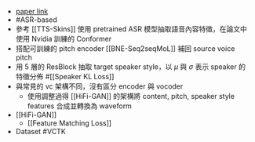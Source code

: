 - [paper link](https://arxiv.org/abs/2203.16937)
- #ASR-based
- 參考 [[TTS-Skins]] 使用 pretrained ASR 模型抽取語音內容特徵，在論文中使用 Nvidia 訓練的 Conformer
- 搭配可訓練的 pitch encoder [[BNE-Seq2seqMoL]] 補回 source voice pitch
- 用 5 層的 ResBlock 抽取 target speaker style，以 $\mu$ 與 $\sigma$ 表示 speaker 的特徵分佈 #[[Speaker KL Loss]]
- 與常見的 vc 架構不同，沒有區分 encoder 與 vocoder
	- 使用調整過得 [[HiFi-GAN]] 的架構將 content, pitch, speaker style features 合成並轉換為 waveform
- [[HiFi-GAN]]
	- [[Feature Matching Loss]]
- Dataset #VCTK